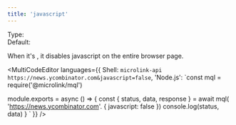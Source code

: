 ```yaml
---
title: 'javascript'
--- 
```


Type: <Type children='<boolean>'/><br/>
Default: <Type children='true'/>

When it's <Type children='false'/>, it disables javascript on the entire browser page.

<MultiCodeEditor languages={{
  Shell: `microlink-api https://news.ycombinator.com&javascript=false`,
  'Node.js': `const mql = require('@microlink/mql')
 
module.exports = async () => {
  const { status, data, response } = await mql(
    'https://news.ycombinator.com'. { 
      javascript: false
  })
  console.log(status, data)
}
  `
  }} 
/>
